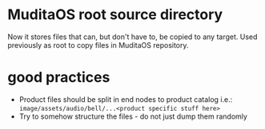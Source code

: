 # MuditaOS root source directory

Now it stores files that can, but don't have to, be copied to any target.
Used previously as root to copy files in MuditaOS repository.

# good practices

* Product files should be split in end nodes to product catalog i.e.:
`image/assets/audio/bell/...<product specific stuff here>`
* Try to somehow structure the files - do not just dump them randomly
